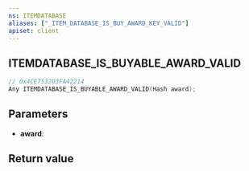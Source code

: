 ```yaml
---
ns: ITEMDATABASE
aliases: ["_ITEM_DATABASE_IS_BUY_AWARD_KEY_VALID"]
apiset: client
---
```

## ITEMDATABASE_IS_BUYABLE_AWARD_VALID

```c
// 0x4CE753203FA42214
Any ITEMDATABASE_IS_BUYABLE_AWARD_VALID(Hash award);
```


## Parameters
* **award**:

## Return value